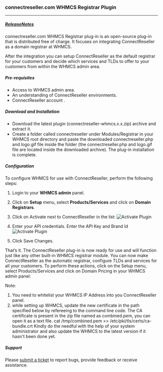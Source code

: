 ### connectreseller.com WHMCS Registrar Plugin

***

##### [ReleaseNotes](https://github.com/namecheap/domains-whmcs/wiki/Changelog)

connectreseller.com WHMCS Registrar plug-in is an open-source plug-in that is distributed free of charge. It focuses on integrating ConnectReseller as a domain registrar at WHMCS.

After the integration you can setup ConnectReseller as the default registrar for your customers and decide which services and TLDs to offer to your customers from within the WHMCS admin area.

##### Pre-requisites

- Access to WHMCS admin area.
- An understanding of ConnectReseller environments.
- ConnectReseller account .


##### Download and Installation

- Download the latest plugin (connectreseller-whmcs.x.x.zip) archive and extract it.
- Create a folder called connectreseller under Modules/Registrar in your WHMCS root directory and paste the downloaded connectreseller.php and logo.gif file inside the folder (the connectreseller.php and logo.gif file are located inside the downloaded archive). The plug-in installation is complete.

##### Configuration

To configure WHMCS for use with ConnectReseller, perform the following steps:

1. Login to your **WHMCS admin** panel.
2. Click on **Setup** menu, select **Products/Services** and click on **Domain Registrars**.
3. Click on Activate next to ConnectReseller in the list:
 ![Activate Plugin](https://global.connectreseller.com//images/activate.jpg "Activate Plugin")

4. Enter your API credentials. Enter the API Key and Brand Id
	![Activate Plugin](https://global.connectreseller.com//images/config.png "Configure Plugin")
5. Click Save Changes.


That’s it. The ConnectReseller plug-in is now ready for use and will function just like any other built-in WHMCS registrar module. You can now make ConnectReseller as the automatic registrar, configure TLDs and services for all your customers. To perform these actions, click on the Setup menu, select Products/Services and click on Domain Pricing in your WHMCS admin panel:

Note: 
1. You need to whitelist your WHMCS IP Address into you ConnectReseller panel.
2. while setting up WHMCS, update the new certificate in the path specified below by refereeing to the command line code. The CA certificate is present in the zip file named as combined.pem, you can open it as a text file. cat /tmp/combined.pem >> /etc/pki/tls/certs/ca-bundle.crt Kindly do the needful with the help of your system administrator and also update the WHMCS to the latest version if it hasn't been done yet.



##### Support

Please [submit a ticket](http://support.connectreseller.com) to report bugs, provide feedback or receive assistance.